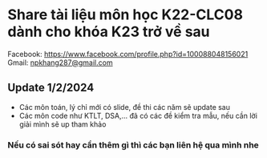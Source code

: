 # Share tài liệu môn học K22-CLC08 dành cho khóa K23 trở về sau
Facebook: https://www.facebook.com/profile.php?id=100088048156021 \
Gmail: npkhang287@gmail.com

## Update 1/2/2024
- Các môn toán, lý chỉ mới có slide, đề thi các năm sẽ update sau
- Các môn code như KTLT, DSA,... đã có các đề kiểm tra mẫu, nếu cần lời giải mình sẽ up tham khảo

 ### Nếu có sai sót hay cần thêm gì thì các bạn liên hệ qua mình nhe
